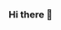 ### Hi there 👋

<!--
**dhiaurizqir/dhiaurizqir** is a ✨ _special_ ✨ repository because its `README.md` (this file) appears on your GitHub profile.

Here are some ideas to get you started:

- 🌱 I’m currently learning C++
- 💬 Ask me about Anything
- 📫 How to reach me: @dhiaurizq_ on insta

-->
